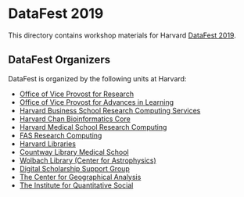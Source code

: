 DataFest 2019
===========


This directory contains workshop materials for Harvard [DataFest 2019](https://projects.iq.harvard.edu/datafest2019).

DataFest Organizers
-----------

DataFest is organized by the following units at Harvard:

- [Office of Vice Provost for Research](https://vpr.harvard.edu)
- [Office of Vice Provost for Advances in Learning](https://vpal.harvard.edu)
- [Harvard Business School Research Computing Services](http://grid.rcs.hbs.org/)
- [Harvard Chan Bioinformatics Core](http://bioinformatics.sph.harvard.edu/)
- [Harvard Medical School Research Computing](https://rc.hms.harvard.edu/)
- [FAS Research Computing](https://rc.fas.harvard.edu/)
- [Harvard Libraries](http://library.harvard.edu/)
- [Countway Library Medical School](https://www.countway.harvard.edu/)
- [Wolbach Library (Center for Astrophysics)](https://library.cfa.harvard.edu/)
- [Digital Scholarship Support Group](https://dssg.fas.harvard.edu)
- [The Center for Geographical Analysis](http://www.gis.harvard.edu/)
- [The Institute for Quantitative Social](http://iq.harvard.edu/)





